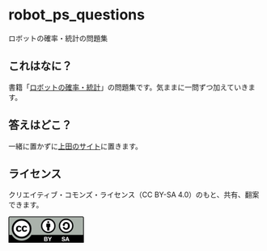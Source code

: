 # robot_ps_questions
ロボットの確率・統計の問題集

## これはなに？

書籍「[ロボットの確率・統計](https://b.ueda.tech/?page=robot_and_stats)」の問題集です。気ままに一問ずつ加えていきます。


## 答えはどこ？

一緒に置かずに[上田のサイト](https://b.ueda.tech/?page=robot_and_stats)に置きます。


## ライセンス

クリエイティブ・コモンズ・ライセンス（CC BY-SA 4.0）のもと、共有、翻案できます。

[![](./by-sa.png)](https://creativecommons.org/licenses/by-sa/4.0/deed.ja)



